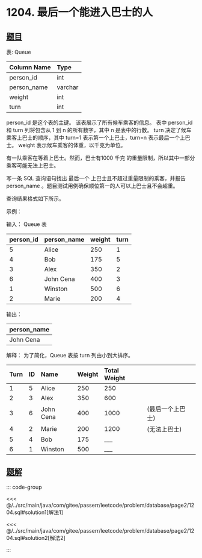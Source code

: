 # 1204. 最后一个能进入巴士的人
## [题目](https://leetcode.cn/problems/last-person-to-fit-in-the-bus/)

表: Queue

| Column Name | Type    |
|:------------|:--------|
| person_id   | int     |
| person_name | varchar |
| weight      | int     |
| turn        | int     |

person_id 是这个表的主键。
该表展示了所有候车乘客的信息。
表中 person_id 和 turn 列将包含从 1 到 n 的所有数字，其中 n 是表中的行数。
turn 决定了候车乘客上巴士的顺序，其中 turn=1 表示第一个上巴士，turn=n 表示最后一个上巴士。
weight 表示候车乘客的体重，以千克为单位。

有一队乘客在等着上巴士。然而，巴士有1000 千克 的重量限制，所以其中一部分乘客可能无法上巴士。

写一条 SQL 查询语句找出 最后一个 上巴士且不超过重量限制的乘客，并报告 person_name 。题目测试用例确保顺位第一的人可以上巴士且不会超重。

查询结果格式如下所示。

示例：

输入：
Queue 表

| person_id | person_name | weight | turn |
|:----------|:------------|:-------|:-----|
| 5         | Alice       | 250    | 1    |
| 4         | Bob         | 175    | 5    |
| 3         | Alex        | 350    | 2    |
| 6         | John Cena   | 400    | 3    |
| 1         | Winston     | 500    | 6    |
| 2         | Marie       | 200    | 4    |

输出：

| person_name |
|:------------|
| John Cena   |

解释：
为了简化，Queue 表按 turn 列由小到大排序。

| Turn | ID  | Name      | Weight | Total Weight |           |
|:-----|:----|:----------|:-------|:-------------|:----------|
| 1    | 5   | Alice     | 250    | 250          |           |
| 2    | 3   | Alex      | 350    | 600          |           |
| 3    | 6   | John Cena | 400    | 1000         | (最后一个上巴士) |
| 4    | 2   | Marie     | 200    | 1200         | (无法上巴士)   |
| 5    | 4   | Bob       | 175    | ___          |           |
| 6    | 1   | Winston   | 500    | ___          |           |

## [题解](https://github.com/PasseRR/JavaLeetCode/blob/master/src/main/java/com/gitee/passerr/leetcode/problem/database/page2/1204.sql)

::: code-group

<<< @/../src/main/java/com/gitee/passerr/leetcode/problem/database/page2/1204.sql#solution1[解法1]

<<< @/../src/main/java/com/gitee/passerr/leetcode/problem/database/page2/1204.sql#solution2[解法2]

:::
